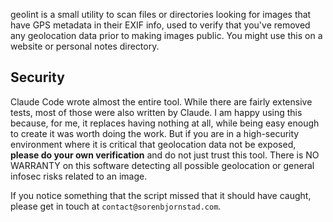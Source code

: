 geolint is a small utility to scan files or directories
looking for images that have GPS metadata in their EXIF info,
used to verify that you've removed any geolocation data prior to making images public.
You might use this on a website or personal notes directory.


## Security

Claude Code wrote almost the entire tool.
While there are fairly extensive tests, most of those were also written by Claude.
I am happy using this because, for me, it replaces having nothing at all,
while being easy enough to create it was worth doing the work.
But if you are in a high-security environment
where it is critical that geolocation data not be exposed,
**please do your own verification** and do not just trust this tool.
There is NO WARRANTY on this software detecting all possible geolocation
or general infosec risks related to an image.

If you notice something that the script missed that it should have caught,
please get in touch at `contact@sorenbjornstad.com`.
